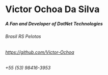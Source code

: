 # Victor Ochoa Da Silva
##### A Fan and Developer of DotNet Technologies

###### Brasil RS Pelotas
###### https://github.com/Victor-Ochoa
###### +55 (53) 98416-3953

